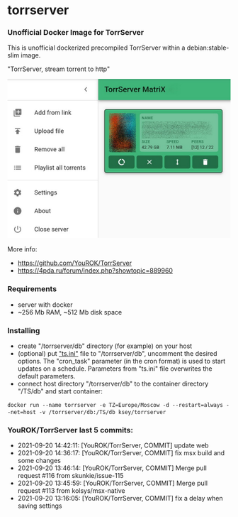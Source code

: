 # torrserver
### Unofficial Docker Image for TorrServer

This is unofficial dockerized precompiled TorrServer within a debian:stable-slim image.

"TorrServer, stream torrent to http"

![TorrServer](https://raw.githubusercontent.com/MrKsey/torrserver/master/ts.jpg)

More info:
- https://github.com/YouROK/TorrServer
- https://4pda.ru/forum/index.php?showtopic=889960

### Requirements

* server with docker
* ~256 Mb RAM, ~512 Mb disk space 

### Installing

- сreate "/torrserver/db" directory (for example) on your host
- (optional) put ["ts.ini"](https://raw.githubusercontent.com/MrKsey/torrserver/master/ts.ini) file to "/torrserver/db", uncomment the desired options. The "cron_task" parameter (in the cron format) is used to start updates on a schedule. Parameters from "ts.ini" file overwrites the default parameters.
- connect host directory "/torrserver/db" to the container directory "/TS/db" and start container:
```
docker run --name torrserver -e TZ=Europe/Moscow -d --restart=always --net=host -v /torrserver/db:/TS/db ksey/torrserver
```


























### YouROK/TorrServer last 5 commits:
* 2021-09-20 14:42:11: [YouROK/TorrServer, COMMIT] update web
* 2021-09-20 14:36:17: [YouROK/TorrServer, COMMIT] fix msx build and some changes
* 2021-09-20 13:46:14: [YouROK/TorrServer, COMMIT] Merge pull request #116 from skunkie/issue-115
* 2021-09-20 13:45:59: [YouROK/TorrServer, COMMIT] Merge pull request #113 from kolsys/msx-native
* 2021-09-20 13:16:05: [YouROK/TorrServer, COMMIT] fix a delay when saving settings
